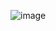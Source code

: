 ![image](https://user-images.githubusercontent.com/711344/228566221-7486fca3-1422-47f8-abd9-756b077ec563.png)
